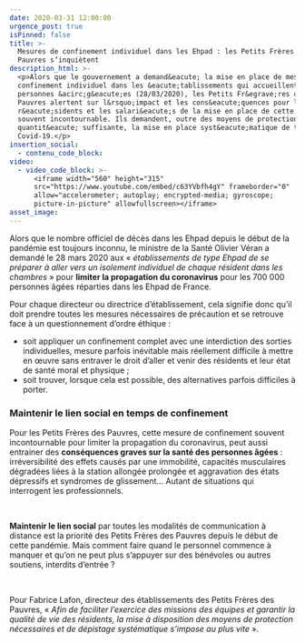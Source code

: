 ```yaml
---
date: 2020-03-31 12:00:00
urgence_post: true
isPinned: false
title: >-
  Mesures de confinement individuel dans les Ehpad : les Petits Frères des
  Pauvres s’inquiètent
description_html: >-
  <p>Alors que le gouvernement a demand&eacute; la mise en place de mesures de
  confinement individuel dans les &eacute;tablissements qui accueillent des
  personnes &acirc;g&eacute;es (28/03/2020), les Petits Fr&egrave;res des
  Pauvres alertent sur l&rsquo;impact et les cons&eacute;quences pour les
  r&eacute;sidents et les salari&eacute;s de la mise en place de cette mesure,
  souvent incontournable. Ils demandent, outre des moyens de protection en
  quantit&eacute; suffisante, la mise en place syst&eacute;matique de tests du
  Covid-19.</p>
insertion_social:
  - contenu_code_block:
video:
  - video_code_block: >-
      <iframe width="560" height="315"
      src="https://www.youtube.com/embed/c63YVbfh4gY" frameborder="0"
      allow="accelerometer; autoplay; encrypted-media; gyroscope;
      picture-in-picture" allowfullscreen></iframe>
asset_image:
---
```


Alors que le nombre officiel de d&eacute;c&egrave;s dans les Ehpad depuis le d&eacute;but de la pand&eacute;mie est toujours inconnu, le ministre de la Sant&eacute; Olivier V&eacute;ran a demand&eacute; le 28 mars 2020 aux &laquo;&nbsp;*&eacute;tablissements de type Ehpad de se pr&eacute;parer &agrave; aller vers un isolement individuel de chaque r&eacute;sident dans les chambres*&nbsp;&raquo; pour&nbsp;**limiter la propagation du coronavirus**&nbsp;pour les 700 000 personnes &acirc;g&eacute;es r&eacute;parties dans les Ehpad de France.&nbsp;

Pour chaque directeur ou directrice d’&eacute;tablissement, cela signifie donc qu’il doit prendre toutes les mesures n&eacute;cessaires de pr&eacute;caution et se retrouve face &agrave; un questionnement d’ordre &eacute;thique :

* soit appliquer un confinement complet avec une interdiction des sorties individuelles, mesure parfois in&eacute;vitable mais r&eacute;ellement difficile &agrave; mettre en œuvre sans entraver le droit d’aller et venir des r&eacute;sidents et leur &eacute;tat de sant&eacute; moral et physique ;
* soit trouver, lorsque cela est possible, des alternatives parfois difficiles &agrave; porter.

### Maintenir le lien social en temps de confinement&nbsp;&nbsp;

Pour les Petits Fr&egrave;res des Pauvres, cette mesure de confinement souvent incontournable pour limiter la propagation du coronavirus, peut aussi entrainer des&nbsp;**cons&eacute;quences graves sur la sant&eacute; des personnes &acirc;g&eacute;es**&nbsp;: irr&eacute;versibilit&eacute; des effets caus&eacute;s par une immobilit&eacute;, capacit&eacute;s musculaires d&eacute;grad&eacute;es li&eacute;es &agrave; la station allong&eacute;e prolong&eacute;e et aggravation des &eacute;tats d&eacute;pressifs et syndromes de glissement… Autant de situations qui interrogent les professionnels.

&nbsp;

**Maintenir le lien social**&nbsp;par toutes les modalit&eacute;s de communication &agrave; distance est la priorit&eacute; des Petits Fr&egrave;res des Pauvres depuis le d&eacute;but de cette pand&eacute;mie. Mais comment faire quand le personnel commence &agrave; manquer et qu’on ne peut plus s’appuyer sur des b&eacute;n&eacute;voles ou autres soutiens, interdits d’entr&eacute;e ?

&nbsp;

Pour Fabrice Lafon, directeur des &eacute;tablissements des Petits Fr&egrave;res des Pauvres, &laquo;&nbsp;*Afin de faciliter l’exercice des missions des &eacute;quipes et garantir la qualit&eacute; de vie des r&eacute;sidents, la mise &agrave; disposition des moyens de protection n&eacute;cessaires et de d&eacute;pistage syst&eacute;matique s’impose au plus vite*&nbsp;&raquo;.